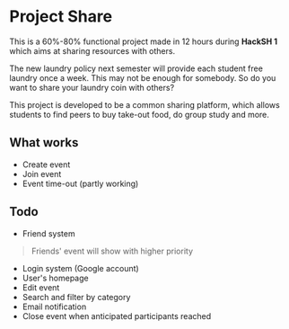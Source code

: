Project Share
======
This is a 60%-80% functional project made in 12 hours during **HackSH 1** which aims at sharing resources with others.

The new laundry policy next semester will provide each student free laundry once a week. This may not be enough for somebody. So do you want to share your laundry coin with others?

This project is developed to be a common sharing platform, which allows students to find peers to buy take-out food, do group study and more.

What works
----
* Create event
* Join event
* Event time-out (partly working)

Todo
----
* Friend system

> Friends' event will show with higher priority

* Login system (Google account)
* User's homepage
* Edit event
* Search and filter by category
* Email notification
* Close event when anticipated participants reached
